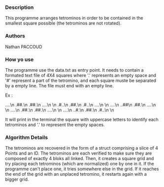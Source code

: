 ### Description

This programme arranges tetrominos in order to be contained in the smallest square possible (the tetrominos are not rotated).

### Authors

Nathan PACCOUD

### How yo use 

The programme use the data.txt as entry point. It needs to contain a formated text file of 4X4 squares where '.' represents an empty space and '#' represent a part of the tetromino, and each square muste be separated by a empty line. The file must end with an empty line.

Ex :

....\n
.##.\n
.##.\n
....\n
\n
.#..\n
.##.\n
.#..\n
....\n
\n
....\n
..##\n
.##.\n
....\n
\n
....\n
.##.\n
.##.\n
....\n
\n
....\n
..#.\n
.##.\n
.#..\n
\n

It will print in the terminal the square with uppercase letters to identify each tetrominos and '.' to represent the empty spaces.

### Algorithm Details

The tetrominos are recovered in the form of a struct comprising a slice of 4 Points and an ID. The tetrominos are each verified to make sure they are composed of exactly 4 bloks all linked. Then, it creates a square grid and try placing each tetrominos (which are normalized) one by one in it. If the programme can't place one, it tries somewhere else in the grid. If it reaches the end of the grid with an unplaced tetromino, it restarts again with a bigger grid.